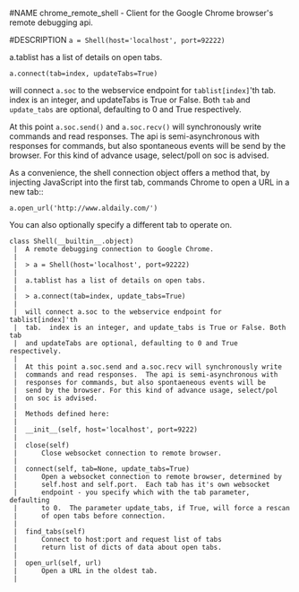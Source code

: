 #NAME
chrome_remote_shell - Client for the Google Chrome browser's remote debugging api.


#DESCRIPTION
`a = Shell(host='localhost', port=92222)`

a.tablist has a list of details on open tabs.

`a.connect(tab=index, updateTabs=True)`

will connect `a.soc` to the webservice endpoint for `tablist[index]`'th
tab.  index is an integer, and updateTabs is True or False. Both `tab`
and `update_tabs` are optional, defaulting to 0 and True respectively.

At this point `a.soc.send()` and `a.soc.recv()` will synchronously write
commands and read responses.  The api is semi-asynchronous with
responses for commands, but also spontaneous events will be
send by the browser. For this kind of advance usage, select/poll
on soc is advised.

As a convenience, the shell connection object offers a method that, by
injecting JavaScript into the first tab, commands Chrome to open a URL
in a new tab::

`a.open_url('http://www.aldaily.com/')`

You can also optionally specify a different tab to operate on.



    class Shell(__builtin__.object)
     |  A remote debugging connection to Google Chrome.
     |
     |  > a = Shell(host='localhost', port=92222)
     |
     |  a.tablist has a list of details on open tabs.
     |
     |  > a.connect(tab=index, update_tabs=True)
     |
     |  will connect a.soc to the webservice endpoint for tablist[index]'th
     |  tab.  index is an integer, and update_tabs is True or False. Both tab
     |  and updateTabs are optional, defaulting to 0 and True respectively.
     |
     |  At this point a.soc.send and a.soc.recv will synchronously write
     |  commands and read responses.  The api is semi-asynchronous with
     |  responses for commands, but also spontaeneous events will be
     |  send by the browser. For this kind of advance usage, select/pol
     |  on soc is advised.
     |
     |  Methods defined here:
     |
     |  __init__(self, host='localhost', port=9222)
     |
     |  close(self)
     |      Close websocket connection to remote browser.
     |
     |  connect(self, tab=None, update_tabs=True)
     |      Open a websocket connection to remote browser, determined by
     |      self.host and self.port.  Each tab has it's own websocket
     |      endpoint - you specify which with the tab parameter, defaulting
     |      to 0.  The parameter update_tabs, if True, will force a rescan
     |      of open tabs before connection.
     |
     |  find_tabs(self)
     |      Connect to host:port and request list of tabs
     |      return list of dicts of data about open tabs.
     |
     |  open_url(self, url)
     |      Open a URL in the oldest tab.
     |
